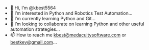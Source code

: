 - 👋 Hi, I’m @kbest5564
- 👀 I’m interested in Python and Robotics Test Automation...
- 🌱 I’m currently learning Python and Git...
- 💞️ I’m looking to collaborate on learning Python and other useful automation strategies...
- 📫 How to reach me kbest@medacuitysoftware.com or bestkev@gmail.com...

<!---
kbest5564/kbest5564 is a ✨ special ✨ repository because its `README.md` (this file) appears on your GitHub profile.
You can click the Preview link to take a look at your changes.
--->
